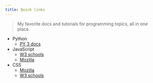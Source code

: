 ```yaml
---
title: Quick links
---
```


> My favorite docs and tutorials for programming topics, all in one place.


- Python
    - [PY 3 docs](https://docs.python.org/3/)
- JavaScript
  - [W3 schools](https://www.w3schools.com/js/default.asp)
  - [Mozilla](https://developer.mozilla.org/en-US/docs/Web/JavaScript)
- CSS
    - [Mozilla](https://developer.mozilla.org/en-US/docs/Web/CSS)
    - [W3 schools](https://www.w3schools.com/cssref/css3_pr_background.asp)
